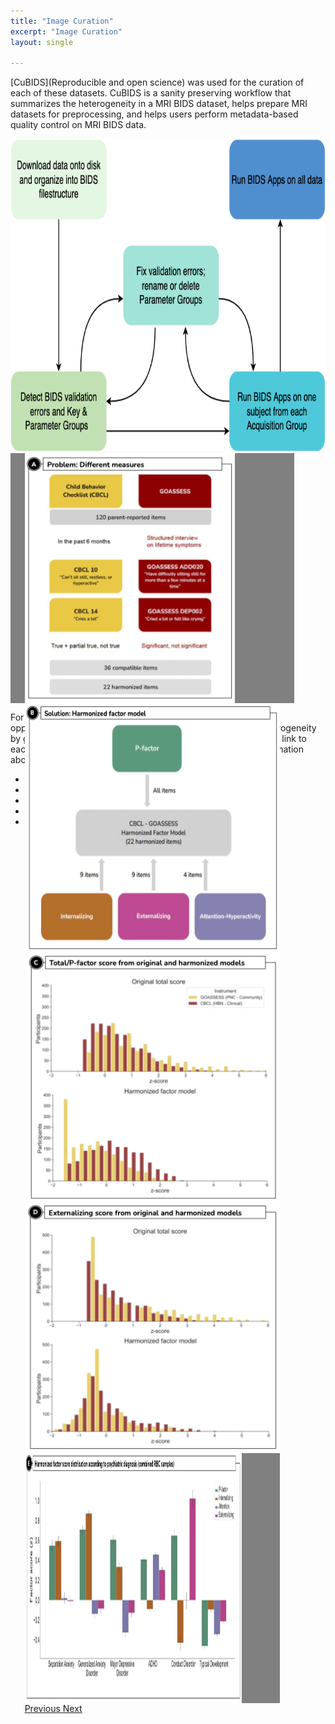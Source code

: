 ```yaml
---
title: "Image Curation"
excerpt: "Image Curation"
layout: single

---
```


[CuBIDS](Reproducible and open science) was used for the curation of each of these datasets.
CuBIDS is a sanity preserving workflow that summarizes the heterogeneity in a MRI BIDS dataset, helps prepare MRI datasets for preprocessing, and helps users perform metadata-based quality control on MRI BIDS data.

<div style="text-align: center;">
    <img src="/assets/images/misc/cubids_workflow.png" width="auto" height="500" />
</div>

<script>
window.onload = function() {
    document.getElementById('carouselDataHarmonization').style.display = 'block';
}
</script>

<div id="carouselBox" style="background-color: gray; width: 90%; height: 400px; position: relative; display: flex; align-items: center;">
    <div id="carouselDataHarmonization" class="carousel slide carousel-fade" data-interval="50000" data-ride="carousel" style="width: 90%; margin: auto;">
        <div class="carousel-inner">
            <div class="carousel-item active" style="height: 400px;">
                <img class="d-block mx-auto" style="height: 400px;" src="/assets/images/datasets/Figure_Harmonization_v1_a.png" alt="First slide">
            </div>
            <div class="carousel-item" style="height: 400px;">
                <img class="d-block mx-auto" style="height: 400px;" src="/assets/images/datasets/Figure_Harmonization_v1_b.png" alt="First slide">
            </div>
            <div class="carousel-item" style="height: 400px;">
                <img class="d-block mx-auto" style="height: 400px;" src="/assets/images/datasets/Figure_Harmonization_v1_c.png" alt="Third slide">
            </div>
            <div class="carousel-item" style="height: 400px;">
                <img class="d-block mx-auto" style="height: 400px;" src="/assets/images/datasets/Figure_Harmonization_v1_d.png" alt="Fourth slide">
            </div>
            <div class="carousel-item" style="height: 400px;">
                <div id="carouselItemBox" style="background-color: gray; height: 400px; position: relative; display: flex;">
                    <img class="d-block mx-auto" style="width: 85%; height: auto; display: flex;" src="/assets/images/datasets/Figure_Harmonization_v1_e.png" alt="Fifth slide">
                </div>
            </div>
            <a class="carousel-control-prev" href="#carouselDataHarmonization" role="button" data-slide="prev" style="width: 10%;">
                <span class="carousel-control-prev-icon" aria-hidden="true"></span>
                <span class="sr-only">Previous</span>
            </a>
            <a class="carousel-control-next" href="#carouselDataHarmonization" role="button" data-slide="next" style="width: 10%;">
                <span class="carousel-control-next-icon" aria-hidden="true"></span>
                <span class="sr-only">Next</span>
            </a>
        </div>
    </div>
</div>

For each dataset, a CuBIDS summary is created that provides an opportunity to evaluate your data and decide how to handle heterogeneity by grouping the scans on the basis of metadata.
You can find the link to each of the CuBIDS summaries for each study below.
More information about how to interpret CuBIDS summaries can be found [here](https://cubids.readthedocs.io/en/latest/).

- [HBN](https://github.com/ReproBrainChart/HBN_BIDS/blob/main/study-HBN_desc-CuBIDS_summary.tsv)
- [NKI](https://github.com/ReproBrainChart/NKI_BIDS/blob/main/study-NKI_desc-CuBIDS_summary.tsv)
- [PNC](https://github.com/ReproBrainChart/PNC_BIDS/blob/main/study-PNC_desc-CuBIDS_summary.tsv)
- [CCNP](https://github.com/ReproBrainChart/CCNP_BIDS/blob/main/study-CCNP_desc-CuBIDS_summary.tsv)
- [BHRC](https://github.com/ReproBrainChart/BHRC_BIDS/blob/main/study-BHRC_desc-CuBIDS_summary.tsv)
